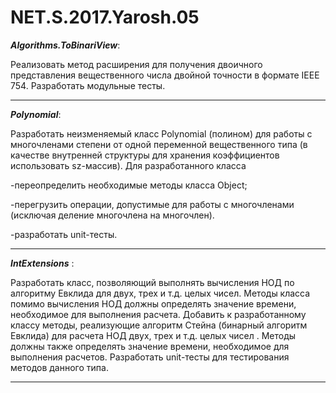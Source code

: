 # NET.S.2017.Yarosh.05
***Algorithms.ToBinariView***:

Реализовать метод расширения для получения двоичного представления вещественного числа двойной точности в формате IEEE 754.
Разработать модульные тесты.
<hr>

***Polynomial***: 

Разработать неизменяемый класс Polynomial (полином) для работы с многочленами степени  от одной переменной вещественного типа (в качестве внутренней структуры для хранения коэффициентов использовать sz-массив). Для разработанного класса

-переопределить необходимые методы класса Object;

-перегрузить операции, допустимые для работы с многочленами (исключая деление многочлена на многочлен).

-разработать unit-тесты.
<hr>

***IntExtensions*** : 

Разработать класс, позволяющий выполнять вычисления НОД по алгоритму Евклида для двух, трех и т.д. целых чисел. Методы класса помимо вычисления НОД должны определять значение времени, необходимое для выполнения расчета. Добавить к разработанному классу методы, реализующие алгоритм Стейна (бинарный алгоритм Евклида) для расчета НОД двух, трех и т.д. целых чисел . Методы должны также  определять значение времени, необходимое для выполнения расчетов. Разработать unit-тесты для тестирования методов данного типа.

<hr>
